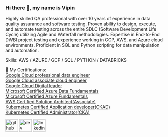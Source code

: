 
### Hi there 👋, my name is Vipin
Highly skilled QA professional with over 10 years of experience in data quality assurance and software testing. Proven ability to design, execute, and automate testing across the entire SDLC (Software Development Life Cycle) utilizing Agile and Waterfall methodologies. Expertise in End-to-End DWBI project testing and experience working in GCP, AWS, and Azure cloud environments. Proficient in SQL and Python scripting for data manipulation and automation.

Skills: AWS / AZURE / GCP / SQL / PYTHON / DATABRICKS

🔭 My Certifications:<br>
<a href="">Google Cloud professional data engineer</a><br>
<a href="">Google Cloud associate cloud engineer</a><br>
<a href="">Google Cloud Digital leader</a><br>
<a href="">Microsoft Certified Azure Data Fundamentals </a><br>
<a href="">Microsoft Certified Azure Fundamentals</a><br>
<a href="">AWS Certified Solution Architect(Associate)</a><br>
<a href="">Kubernetes Certified Application developer(CKAD)</a><br>
<a href="">Kubernetes Certified Administrator(CKA)</a><br>

[<img src='https://cdn.jsdelivr.net/npm/simple-icons@3.0.1/icons/github.svg' alt='github' height='40'>](https://github.com/vipinputhanveetil)  [<img src='https://cdn.jsdelivr.net/npm/simple-icons@3.0.1/icons/hashnode.svg' alt='dev' height='40'>](https://vipinmp.hashnode.dev/)  [<img src='https://cdn.jsdelivr.net/npm/simple-icons@3.0.1/icons/linkedin.svg' alt='linkedin' height='40'>](https://www.linkedin.com/in/vipinputhanveetil/)  
